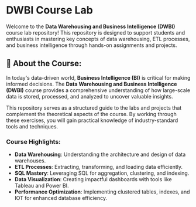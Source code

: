 # DWBI Course Lab

Welcome to the **Data Warehousing and Business Intelligence (DWBI)** course lab repository! This repository is designed to support students and enthusiasts in mastering key concepts of data warehousing, ETL processes, and business intelligence through hands-on assignments and projects.


## 🌟 About the Course:
In today's data-driven world, **Business Intelligence (BI)** is critical for making informed decisions. 
The **Data Warehousing and Business Intelligence (DWBI)** course provides a comprehensive understanding of how large-scale data is stored, processed, and analyzed to uncover valuable insights.  

This repository serves as a structured guide to the labs and projects that complement the theoretical aspects of the course. By working through these exercises, you will gain practical knowledge of industry-standard tools and techniques.  

### Course Highlights:  
- **Data Warehousing**: Understanding the architecture and design of data warehouses.  
- **ETL Processes**: Extracting, transforming, and loading data efficiently.  
- **SQL Mastery**: Leveraging SQL for aggregation, clustering, and indexing.  
- **Data Visualization**: Creating impactful dashboards with tools like Tableau and Power BI.  
- **Performance Optimization**: Implementing clustered tables, indexes, and IOT for enhanced database efficiency.  


